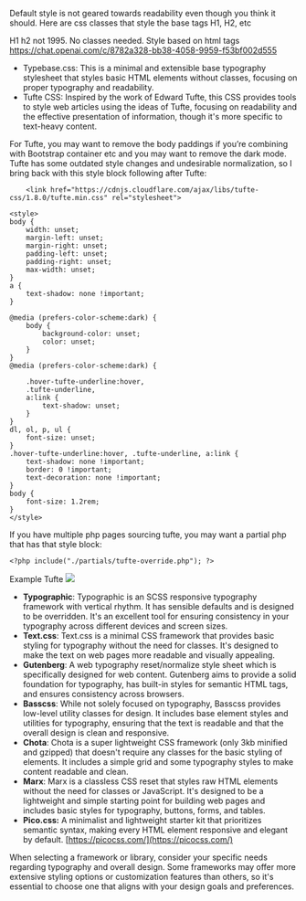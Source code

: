 
Default style is not geared towards readability even though you think it should. Here are css classes that style the base tags H1, H2, etc

H1 h2 not 1995. No classes needed. Style based on html tags
https://chat.openai.com/c/8782a328-bb38-4058-9959-f53bf002d555

- Typebase.css: This is a minimal and extensible base typography stylesheet that styles basic HTML elements without classes, focusing on proper typography and readability.
- Tufte CSS: Inspired by the work of Edward Tufte, this CSS provides tools to style web articles using the ideas of Tufte, focusing on readability and the effective presentation of information, though it's more specific to text-heavy content.

For Tufte, you may want to remove the body paddings if you’re combining with Bootstrap container etc and you may want to remove the dark mode. Tufte has some outdated style changes and undesirable normalization, so I bring back with this style block following after Tufte:

```
    <link href="https://cdnjs.cloudflare.com/ajax/libs/tufte-css/1.8.0/tufte.min.css" rel="stylesheet">  
```

```
<style>
body {
    width: unset;
    margin-left: unset;
    margin-right: unset;
    padding-left: unset;
    padding-right: unset;
    max-width: unset;
}
a {
    text-shadow: none !important;
}

@media (prefers-color-scheme:dark) {
    body {
        background-color: unset;
        color: unset;
    }
}
@media (prefers-color-scheme:dark) {

    .hover-tufte-underline:hover,
    .tufte-underline,
    a:link {
        text-shadow: unset;
    }
}
dl, ol, p, ul {
    font-size: unset;
}
.hover-tufte-underline:hover, .tufte-underline, a:link {
    text-shadow: none !important;
    border: 0 !important;
    text-decoration: none !important;
}
body {
    font-size: 1.2rem;
}
</style>
```

If you have multiple php pages sourcing tufte, you may want a partial php that has that style block:
```
<?php include("./partials/tufte-override.php"); ?>
```

Example Tufte
![](https://i.imgur.com/KajLILs.png)

- **Typographic**: Typographic is an SCSS responsive typography framework with vertical rhythm. It has sensible defaults and is designed to be overridden. It's an excellent tool for ensuring consistency in your typography across different devices and screen sizes.
- **Text.css**: Text.css is a minimal CSS framework that provides basic styling for typography without the need for classes. It's designed to make the text on web pages more readable and visually appealing.
- **Gutenberg**: A web typography reset/normalize style sheet which is specifically designed for web content. Gutenberg aims to provide a solid foundation for typography, has built-in styles for semantic HTML tags, and ensures consistency across browsers.
- **Basscss**: While not solely focused on typography, Basscss provides low-level utility classes for design. It includes base element styles and utilities for typography, ensuring that the text is readable and that the overall design is clean and responsive.
- **Chota**: Chota is a super lightweight CSS framework (only 3kb minified and gzipped) that doesn't require any classes for the basic styling of elements. It includes a simple grid and some typography styles to make content readable and clean.
- **Marx**: Marx is a classless CSS reset that styles raw HTML elements without the need for classes or JavaScript. It's designed to be a lightweight and simple starting point for building web pages and includes basic styles for typography, buttons, forms, and tables.
- **Pico.css:** A minimalist and lightweight starter kit that prioritizes semantic syntax, making every HTML element responsive and elegant by default. [https://picocss.com/](https://picocss.com/)
    

When selecting a framework or library, consider your specific needs regarding typography and overall design. Some frameworks may offer more extensive styling options or customization features than others, so it's essential to choose one that aligns with your design goals and preferences.